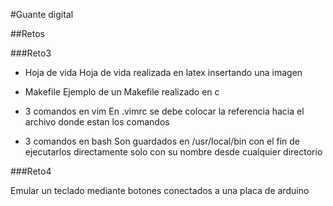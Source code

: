#Guante digital

##Retos

###Reto3

+ Hoja de vida
     Hoja de vida realizada en latex insertando una imagen

+ Makefile
     Ejemplo de un Makefile realizado en c

+ 3 comandos en vim
     En .vimrc se debe colocar la referencia hacia el archivo donde estan los comandos

+ 3 comandos en bash
     Son guardados en /usr/local/bin con el fin de ejecutarlos directamente solo con su nombre desde cualquier directorio

###Reto4

Emular un teclado mediante botones conectados a una placa de arduino
